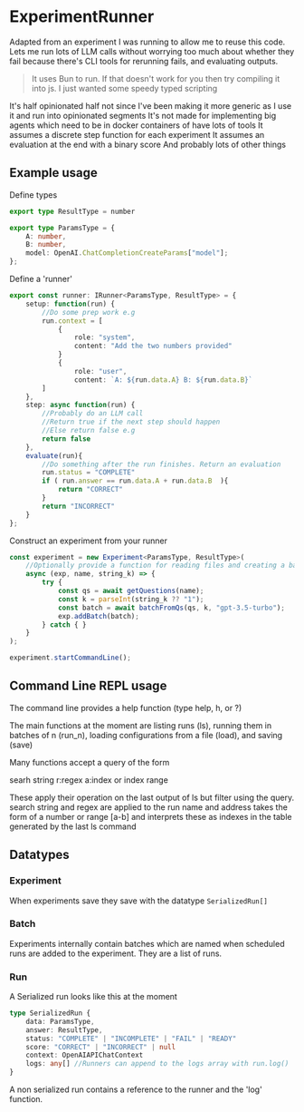 # ExperimentRunner

Adapted from an experiment I was running to allow me to reuse this code. Lets me run lots of LLM calls without
worrying too much about whether they fail because there's CLI tools for rerunning fails, and evaluating outputs. 


> It uses Bun to run. If that doesn't work for you then try compiling it into js. I just wanted some speedy typed scripting

It's half opinionated half not since I've been making it more generic as I use it and run into opinionated segments
It's not made for implementing big agents which need to be in docker containers of have lots of tools
It assumes a discrete step function for each experiment
It assumes an evaluation at the end with a binary score
And probably lots of other things


## Example usage

Define types
```typescript
export type ResultType = number

export type ParamsType = {
    A: number,
    B: number,
    model: OpenAI.ChatCompletionCreateParams["model"];
};
```

Define a 'runner'
```typescript
export const runner: IRunner<ParamsType, ResultType> = {
    setup: function(run) {
        //Do some prep work e.g
        run.context = [
            {
                role: "system",
                content: "Add the two numbers provided"
            }
            {
                role: "user",
                content: `A: ${run.data.A} B: ${run.data.B}`
        ]
    },
    step: async function(run) {
        //Probably do an LLM call
        //Return true if the next step should happen
        //Else return false e.g
        return false
    },
    evaluate(run){
        //Do something after the run finishes. Return an evaluation
        run.status = "COMPLETE"
        if ( run.answer == run.data.A + run.data.B  ){
            return "CORRECT"
        }
        return "INCORRECT"
    }
};
```

Construct an experiment from your runner
```typescript
const experiment = new Experiment<ParamsType, ResultType>(
    //Optionally provide a function for reading files and creating a batch of runs
    async (exp, name, string_k) => {
        try {
            const qs = await getQuestions(name);
            const k = parseInt(string_k ?? "1");
            const batch = await batchFromQs(qs, k, "gpt-3.5-turbo");
            exp.addBatch(batch);
        } catch { }
    }
);

experiment.startCommandLine();
```

## Command Line REPL usage


The command line provides a help function (type help, h, or ?)

The main functions at the moment are listing runs (ls), running them in batches of n (run_n), loading configurations from a file
(load), and saving (save)

Many functions accept a query of the form

searh string
r:regex
a:index or index range

These apply their operation on the last output of ls but filter using the query. search string and regex are applied to the run name
and address takes the form of a number or range [a-b] and interprets these as indexes in the table generated by the last ls command

## Datatypes

### Experiment

When experiments save they save with the datatype `SerializedRun[]`

### Batch

Experiments internally contain batches which are named when scheduled
runs are added to the experiment. They are a list of runs.

### Run

A Serialized run looks like this at the moment

```typescript
type SerializedRun {
    data: ParamsType,
    answer: ResultType,
    status: "COMPLETE" | "INCOMPLETE" | "FAIL" | "READY"
    score: "CORRECT" | "INCORRECT" | null
    context: OpenAIAPIChatContext
    logs: any[] //Runners can append to the logs array with run.log()
}
```

A non serialized run contains a reference to the runner and the 'log' function.




